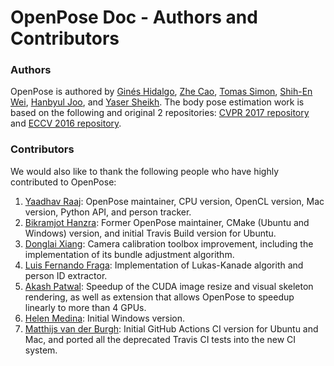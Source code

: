 OpenPose Doc - Authors and Contributors
====================================



### Authors
OpenPose is authored by [Ginés Hidalgo](https://www.gineshidalgo.com/), [Zhe Cao](http://www.andrew.cmu.edu/user/zhecao), [Tomas Simon](http://www.cs.cmu.edu/~tsimon/), [Shih-En Wei](https://scholar.google.com/citations?user=sFQD3k4AAAAJ&hl=en), [Hanbyul Joo](http://www.cs.cmu.edu/~hanbyulj/), and [Yaser Sheikh](http://www.cs.cmu.edu/~yaser/). The body pose estimation work is based on the following and original 2 repositories: [CVPR 2017 repository](https://github.com/ZheC/Multi-Person-Pose-Estimation) and [ECCV 2016 repository](https://github.com/CMU-Perceptual-Computing-Lab/caffe_rtpose).



### Contributors
We would also like to thank the following people who have highly contributed to OpenPose:

1. [Yaadhav Raaj](https://www.raaj.tech): OpenPose maintainer, CPU version, OpenCL version, Mac version, Python API, and person tracker.
2. [Bikramjot Hanzra](https://www.linkedin.com/in/bikz05): Former OpenPose maintainer, CMake (Ubuntu and Windows) version, and initial Travis Build version for Ubuntu.
3. [Donglai Xiang](https://xiangdonglai.github.io): Camera calibration toolbox improvement, including the implementation of its bundle adjustment algorithm.
4. [Luis Fernando Fraga](https://github.com/fragalfernando): Implementation of Lukas-Kanade algorith and person ID extractor.
5. [Akash Patwal](https://www.linkedin.com/in/akash-patwal-63a12012a): Speedup of the CUDA image resize and visual skeleton rendering, as well as extension that allows OpenPose to speedup linearly to more than 4 GPUs.
6. [Helen Medina](https://github.com/helen-medina): Initial Windows version.
7. [Matthijs van der Burgh](https://github.com/MatthijsBurgh): Initial GitHub Actions CI version for Ubuntu and Mac, and ported all the deprecated Travis CI tests into the new CI system.
